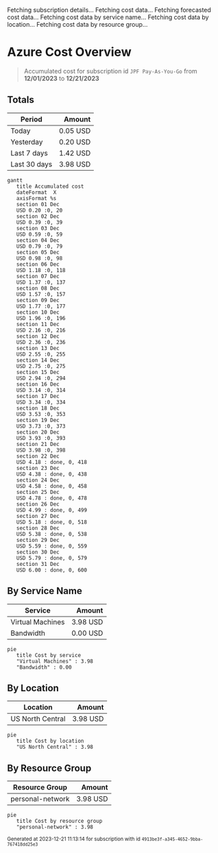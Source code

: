 Fetching subscription details...
Fetching cost data...
Fetching forecasted cost data...
Fetching cost data by service name...
Fetching cost data by location...
Fetching cost data by resource group...
# Azure Cost Overview

> Accumulated cost for subscription id `JPF Pay-As-You-Go` from **12/01/2023** to **12/21/2023**

## Totals

|Period|Amount|
|---|---:|
|Today|0.05 USD|
|Yesterday|0.20 USD|
|Last 7 days|1.42 USD|
|Last 30 days|3.98 USD|

```mermaid
gantt
   title Accumulated cost
   dateFormat  X
   axisFormat %s
   section 01 Dec
   USD 0.20 :0, 20
   section 02 Dec
   USD 0.39 :0, 39
   section 03 Dec
   USD 0.59 :0, 59
   section 04 Dec
   USD 0.79 :0, 79
   section 05 Dec
   USD 0.98 :0, 98
   section 06 Dec
   USD 1.18 :0, 118
   section 07 Dec
   USD 1.37 :0, 137
   section 08 Dec
   USD 1.57 :0, 157
   section 09 Dec
   USD 1.77 :0, 177
   section 10 Dec
   USD 1.96 :0, 196
   section 11 Dec
   USD 2.16 :0, 216
   section 12 Dec
   USD 2.36 :0, 236
   section 13 Dec
   USD 2.55 :0, 255
   section 14 Dec
   USD 2.75 :0, 275
   section 15 Dec
   USD 2.94 :0, 294
   section 16 Dec
   USD 3.14 :0, 314
   section 17 Dec
   USD 3.34 :0, 334
   section 18 Dec
   USD 3.53 :0, 353
   section 19 Dec
   USD 3.73 :0, 373
   section 20 Dec
   USD 3.93 :0, 393
   section 21 Dec
   USD 3.98 :0, 398
   section 22 Dec
   USD 4.18 : done, 0, 418
   section 23 Dec
   USD 4.38 : done, 0, 438
   section 24 Dec
   USD 4.58 : done, 0, 458
   section 25 Dec
   USD 4.78 : done, 0, 478
   section 26 Dec
   USD 4.99 : done, 0, 499
   section 27 Dec
   USD 5.18 : done, 0, 518
   section 28 Dec
   USD 5.38 : done, 0, 538
   section 29 Dec
   USD 5.59 : done, 0, 559
   section 30 Dec
   USD 5.79 : done, 0, 579
   section 31 Dec
   USD 6.00 : done, 0, 600
```

## By Service Name

|Service|Amount|
|---|---:|
|Virtual Machines|3.98 USD|
|Bandwidth|0.00 USD|

```mermaid
pie
   title Cost by service
   "Virtual Machines" : 3.98
   "Bandwidth" : 0.00
```

## By Location

|Location|Amount|
|---|---:|
|US North Central|3.98 USD|

```mermaid
pie
   title Cost by location
   "US North Central" : 3.98
```

## By Resource Group

|Resource Group|Amount|
|---|---:|
|personal-network|3.98 USD|

```mermaid
pie
   title Cost by resource group
   "personal-network" : 3.98
```

<sup>Generated at 2023-12-21 11:13:14 for subscription with id `4913be3f-a345-4652-9bba-767418dd25e3`</sup>
